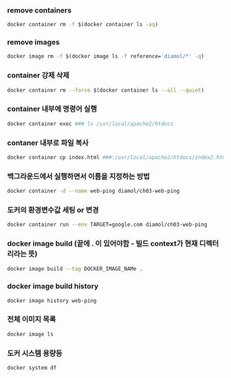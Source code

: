 ### remove containers
```bash
docker container rm -f $(docker container ls -aq)
```

### remove images
```bash
docker image rm -f $(docker image ls -f reference='diamol/*' -q)
```

### container 강제 삭제
```bash
docker container rm --force $(docker container ls --all --quiet)
```

### container 내부에 명령어 실행
```bash
docker container exec ### ls /usr/local/apache2/htdocs
```

### contaner 내부로 파일 복사
```bash
docker container cp index.html ###:/usr/local/apache2/htdocs/index2.html
```

### 백그라운드에서 실행하면서 이름을 지정하는 방법
```bash
docker container -d --name web-ping diamol/ch03-web-ping
```

### 도커의 환경변수값 세팅 or 변경
```bash
docker container run --env TARGET=google.com diamol/ch03-web-ping
```

### docker image build (끝에 . 이 있어야함 - 빌드 context가 현재 디렉터리라는 뜻)
```bash
docker image build --tag DOCKER_IMAGE_NAMe .
```

### docker image build history
```bash
docker image history web-ping
```

### 전체 이미지 목록
```bash
docker image ls
```

### 도커 시스템 용량등
```bash
docker system df
```

